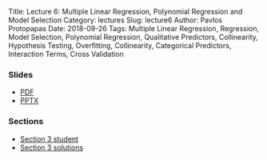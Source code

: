 Title: Lecture 6: Multiple Linear Regression, Polynomial Regression and Model Selection
Category: lectures
Slug: lecture6
Author: Pavlos Protopapas
Date: 2018-09-26
Tags: Multiple Linear Regression, Regression, Model Selection, Polynomial Regression, Qualitative Predictors, Collinearity, Hypothesis Testing, Overfitting, Collinearity, Categorical Predictors, Interaction Terms, Cross Validation

### Slides

- [PDF]({attach}presentation/Lecture6_MR_ModelSelection.pdf)
- [PPTX]({attach}presentation/Lecture6_MR_ModelSelection.pptx)

### Sections
- [Section 3 student]({filename}../../sections/section3/notebook/section_3_student.ipynb)
- [Section 3 solutions]({filename}../../sections/section3/notebook/section_3_solutions.ipynb)
